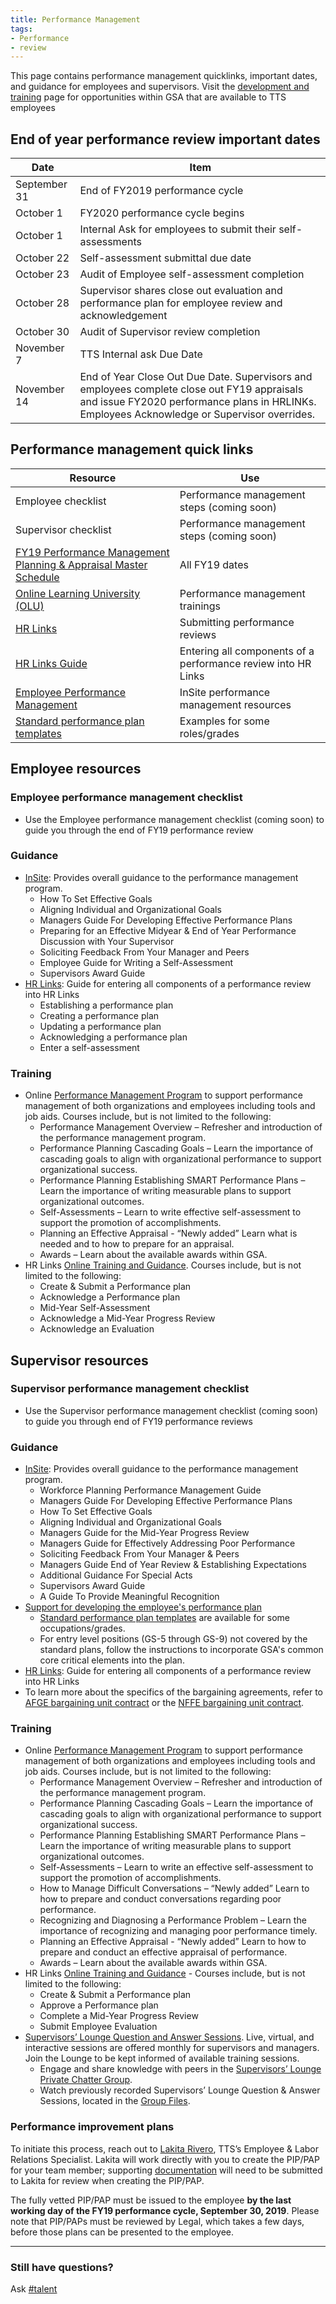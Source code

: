 ```yaml
---
title: Performance Management
tags:
- Performance
- review
---
```


This page contains performance management quicklinks, important dates, and guidance for employees and supervisors.  Visit the [development and training]({{site.baseurl}}/development-and-training/) page for opportunities within GSA that are available to TTS employees  

## End of year performance review important dates

Date | Item
-------|-------
September 31 | End of FY2019 performance cycle
October 1 | FY2020 performance cycle begins
October 1 | Internal Ask for employees to submit their self-assessments
October 22 | Self-assessment submittal due date
October 23 | Audit of Employee self-assessment completion
October 28 | Supervisor shares close out evaluation and performance plan for employee review and acknowledgement
October 30 | Audit of Supervisor review completion
November 7 | TTS Internal ask Due Date
November 14 | End of Year Close Out Due Date. Supervisors and employees complete close out FY19 appraisals and issue FY2020 performance plans in HRLINKs. Employees Acknowledge or Supervisor overrides.

## Performance management quick links

Resource | Use
-------|--------
Employee checklist | Performance management steps (coming soon)
Supervisor checklist | Performance management steps (coming soon)
[FY19 Performance Management Planning & Appraisal Master Schedule](https://www.employeeexpress.gov) | All FY19 dates
[Online Learning University (OLU)](https://gsaolu.gsa.gov/) | Performance management trainings
[HR Links](https://corporateapps.gsa.gov/hr-links/) | Submitting performance reviews
[HR Links Guide](http://links.govdelivery.com/track?type=click&enid=ZWFzPTEmbWFpbGluZ2lkPTIwMTgxMTA2Ljk3MjE5NDAxJm1lc3NhZ2VpZD1NREItUFJELUJVTC0yMDE4MTEwNi45NzIxOTQwMSZkYXRhYmFzZWlkPTEwMDEmc2VyaWFsPTE3MjE1Mjk3JmVtYWlsaWQ9bWljaGFlbC5zZXltb3VyQGdzYS5nb3YmdXNlcmlkPW1pY2hhZWwuc2V5bW91ckBnc2EuZ292JmZsPSZleHRyYT1NdWx0aXZhcmlhdGVJZD0mJiY=&&&100&&&http://corporateapps.gsa.gov/wordpress/wp-content/uploads/2018/05/HRT2T-HR-Links-Module-23-Performance-Management-for-Employees_FINAL_v2.docx) | Entering all components of a performance review into HR Links
[Employee Performance Management](https://insite.gsa.gov/topics/hr-pay-and-leave/employee-performance-management) | InSite performance management resources
[Standard performance plan templates](https://insite.gsa.gov/topics/hr-pay-and-leave/performance-management/resources/performance-plans) | Examples for some roles/grades

## Employee resources

### Employee performance management checklist

* Use the Employee performance management checklist (coming soon) to guide you through the end of FY19 performance review

### Guidance

* [InSite](https://insite.gsa.gov/topics/hr-pay-and-leave/performance-management/coaching): Provides overall guidance to the performance management program.
    * How To Set Effective Goals
    * Aligning Individual and Organizational Goals
    * Managers Guide For Developing Effective Performance Plans
    * Preparing for an Effective Midyear & End of Year Performance Discussion with Your Supervisor
    * Soliciting Feedback From Your Manager and Peers
    * Employee Guide for Writing a Self-Assessment
    * Supervisors Award Guide
* [HR Links](http://links.govdelivery.com/track?type=click&enid=ZWFzPTEmbWFpbGluZ2lkPTIwMTgxMTA2Ljk3MjE5NDAxJm1lc3NhZ2VpZD1NREItUFJELUJVTC0yMDE4MTEwNi45NzIxOTQwMSZkYXRhYmFzZWlkPTEwMDEmc2VyaWFsPTE3MjE1Mjk3JmVtYWlsaWQ9bWljaGFlbC5zZXltb3VyQGdzYS5nb3YmdXNlcmlkPW1pY2hhZWwuc2V5bW91ckBnc2EuZ292JmZsPSZleHRyYT1NdWx0aXZhcmlhdGVJZD0mJiY=&&&100&&&http://corporateapps.gsa.gov/wordpress/wp-content/uploads/2018/05/HRT2T-HR-Links-Module-23-Performance-Management-for-Employees_FINAL_v2.docx): Guide for entering all components of a performance review into HR Links
    * Establishing a performance plan
    * Creating a performance plan
    * Updating a performance plan
    * Acknowledging a performance plan
    * Enter a self-assessment

### Training

* Online [Performance Management Program](https://hcm03.ns2cloud.com/sf/learning?destUrl=https%3a%2f%2fgsa%2dhcm03%2ens2cloud%2ecom%2flearning%2fuser%2fdeeplink%5fredirect%2ejsp%3flinkId%3dPROGRAM%5fDETAILS%26programID%3dGSA%2dPERFORMANCE%5fMANAGEMENT%26fromSF%3dY&company=GSAHCM03) to support performance management of both organizations and employees including tools and job aids.  Courses include, but is not limited to the following:
    * Performance Management Overview – Refresher and introduction of the performance management program.
    * Performance Planning Cascading Goals – Learn the importance of cascading goals to align with organizational performance to support organizational success.
    * Performance Planning Establishing SMART Performance Plans – Learn the importance of writing measurable plans to support organizational outcomes.
    * Self-Assessments – Learn to write effective self-assessment to support the promotion of accomplishments.
    * Planning an Effective Appraisal - “Newly added” Learn what is needed and to how to prepare for an appraisal.
    * Awards – Learn about the available awards within GSA.
* HR Links [Online Training and Guidance](https://insite.gsa.gov/topics/hr-pay-and-leave/performance-management/performance-management-systems).  Courses include, but is not limited to the following:
    * Create & Submit a Performance plan
    * Acknowledge a Performance plan
    * Mid-Year Self-Assessment
    * Acknowledge a Mid-Year Progress Review
    * Acknowledge an Evaluation

## Supervisor resources

### Supervisor performance management checklist

* Use the Supervisor performance management checklist (coming soon) to guide you through end of FY19 performance reviews

### Guidance

* [InSite](https://insite.gsa.gov/topics/hr-pay-and-leave/performance-management/planning-performance): Provides overall guidance to the performance management program.
    * Workforce Planning Performance Management Guide
    * Managers Guide For Developing Effective Performance Plans
    * How To Set Effective Goals
    * Aligning Individual and Organizational Goals
    * Managers Guide for the Mid-Year Progress Review
    * Managers Guide for Effectively Addressing Poor Performance
    * Soliciting Feedback From Your Manager & Peers
    * Managers Guide End of Year Review & Establishing Expectations
    * Additional Guidance For Special Acts
    * Supervisors Award Guide
    * A Guide To Provide Meaningful Recognition
* [Support for developing the employee's performance plan](https://insite.gsa.gov/topics/hr-pay-and-leave/performance-management/resources/performance-plans)
    * [Standard performance plan templates](https://insite.gsa.gov/topics/hr-pay-and-leave/performance-management/resources/performance-plans) are available for some occupations/grades.  
    * For entry level positions (GS-5 through GS-9) not covered by the standard plans, follow the instructions to incorporate GSA's common core critical elements into the plan.  
* [HR Links](http://links.govdelivery.com/track?type=click&enid=ZWFzPTEmbWFpbGluZ2lkPTIwMTgxMTA2Ljk3MjE5NDAxJm1lc3NhZ2VpZD1NREItUFJELUJVTC0yMDE4MTEwNi45NzIxOTQwMSZkYXRhYmFzZWlkPTEwMDEmc2VyaWFsPTE3MjE1Mjk3JmVtYWlsaWQ9bWljaGFlbC5zZXltb3VyQGdzYS5nb3YmdXNlcmlkPW1pY2hhZWwuc2V5bW91ckBnc2EuZ292JmZsPSZleHRyYT1NdWx0aXZhcmlhdGVJZD0mJiY=&&&100&&&http://corporateapps.gsa.gov/wordpress/wp-content/uploads/2018/05/HRT2T-HR-Links-Module-23-Performance-Management-for-Employees_FINAL_v2.docx): Guide for entering all components of a performance review into HR Links
* To learn more about the specifics of the bargaining agreements, refer to [AFGE bargaining unit contract](https://insite.gsa.gov/topics/hr-pay-and-leave/labormanagement-relations/american-federation-of-government-employees-national-agreement) or the [NFFE bargaining unit contract](https://insite.gsa.gov/topics/hr-pay-and-leave/labormanagement-relations/national-federation-of-federal-employees-national-agreement).

### Training

* Online [Performance Management Program](https://hcm03.ns2cloud.com/sf/learning?destUrl=https%3a%2f%2fgsa%2dhcm03%2ens2cloud%2ecom%2flearning%2fuser%2fdeeplink%5fredirect%2ejsp%3flinkId%3dPROGRAM%5fDETAILS%26programID%3dGSA%2dPERFORMANCE%5fMANAGEMENT%26fromSF%3dY&company=GSAHCM03) to support performance management of both organizations and employees including tools and job aids.  Courses include, but is not limited to the following:
    * Performance Management Overview – Refresher and introduction of the performance management program.
    * Performance Planning Cascading Goals – Learn the importance of cascading goals to align with organizational performance to support organizational success.
    * Performance Planning Establishing SMART Performance Plans – Learn the importance of writing measurable plans to support organizational outcomes.
    * Self-Assessments – Learn to write an effective self-assessment to support the promotion of accomplishments.
    * How to Manage Difficult Conversations – “Newly added” Learn to how to prepare and conduct conversations regarding poor performance.
    * Recognizing and Diagnosing a Performance Problem – Learn the importance of recognizing and managing poor performance timely.
    * Planning an Effective Appraisal - “Newly added” Learn to how to prepare and conduct an effective appraisal of performance.
    * Awards – Learn about the available awards within GSA.
* HR Links [Online Training and Guidance](https://insite.gsa.gov/topics/hr-pay-and-leave/performance-management/performance-management-systems) - Courses include, but is not limited to the following:
    * Create & Submit a Performance plan
    * Approve a Performance plan
    * Complete a Mid-Year Progress Review
    * Submit Employee Evaluation
* [Supervisors’ Lounge Question and Answer Sessions](https://hcm03.ns2cloud.com/sf/learning?destUrl=https%3a%2f%2fgsa%2dhcm03%2ens2cloud%2ecom%2flearning%2fuser%2fdeeplink%5fredirect%2ejsp%3flinkId%3dPROGRAM%5fDETAILS%26programID%3dGSA%2dREC%5fSUPV%5fTRNG%5fRESO%26programSectionSysGUID%3d55b4deef%2d14f9%2d40bd%2dae85%2db681811290b9%26fromSF%3dY&company=GSAHCM03). Live, virtual, and interactive sessions are offered monthly for supervisors and managers. Join the Lounge to be kept informed of available training sessions.
    * Engage and share knowledge with peers in the [Supervisors’ Lounge Private Chatter Group](https://gsa.my.salesforce.com/_ui/core/chatter/groups/GroupProfilePage?g=0F93000000016Zo).
    * Watch previously recorded Supervisors’ Lounge Question & Answer Sessions, located in the [Group Files](https://gsa.my.salesforce.com/_ui/core/chatter/content/GroupFileListPage?g=0F93000000016Zo).

### Performance improvement plans

To initiate this process, reach out to [Lakita Rivero](mailto:lakita.rivero@gsa.gov), TTS’s Employee & Labor Relations Specialist.  Lakita will work directly with you to create the PIP/PAP for your team member; supporting [documentation](https://drive.google.com/open?id=1A0V_EX5dFwtmMVrfGKJ9DxPM9_3vF49MRD5LKImIkb8) will need to be submitted to Lakita for review when creating the PIP/PAP.

The fully vetted PIP/PAP must be issued to the employee **by the last working day of the FY19 performance cycle, September 30, 2019**.  Please note that PIP/PAPs must be reviewed by Legal, which takes a few days, before those plans can be presented to the employee.

--------------------------------------------------------------------------------

### Still have questions?

Ask [#talent](https://gsa-tts.slack.com/messages/talent)
